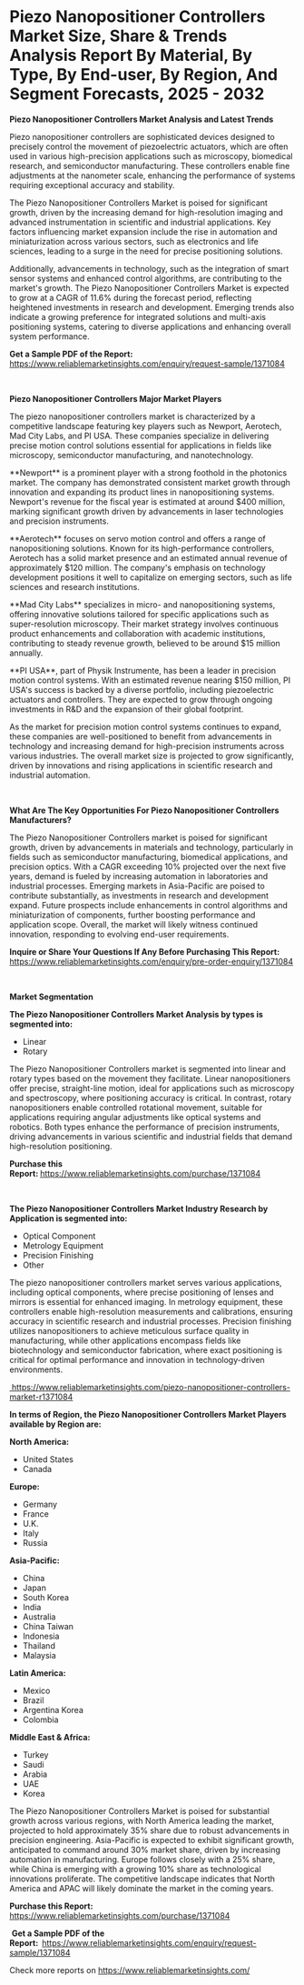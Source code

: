 <p><h1>Piezo Nanopositioner Controllers Market Size, Share & Trends Analysis Report By Material, By Type, By End-user, By Region, And Segment Forecasts, 2025 - 2032</h1></p><p><strong>Piezo Nanopositioner Controllers Market Analysis and Latest Trends</strong></p>
<p><p>Piezo nanopositioner controllers are sophisticated devices designed to precisely control the movement of piezoelectric actuators, which are often used in various high-precision applications such as microscopy, biomedical research, and semiconductor manufacturing. These controllers enable fine adjustments at the nanometer scale, enhancing the performance of systems requiring exceptional accuracy and stability.</p><p>The Piezo Nanopositioner Controllers Market is poised for significant growth, driven by the increasing demand for high-resolution imaging and advanced instrumentation in scientific and industrial applications. Key factors influencing market expansion include the rise in automation and miniaturization across various sectors, such as electronics and life sciences, leading to a surge in the need for precise positioning solutions. </p><p>Additionally, advancements in technology, such as the integration of smart sensor systems and enhanced control algorithms, are contributing to the market's growth. The Piezo Nanopositioner Controllers Market is expected to grow at a CAGR of 11.6% during the forecast period, reflecting heightened investments in research and development. Emerging trends also indicate a growing preference for integrated solutions and multi-axis positioning systems, catering to diverse applications and enhancing overall system performance.</p></p>
<p><strong>Get a Sample PDF of the Report:&nbsp;</strong> <a href="https://www.reliablemarketinsights.com/enquiry/request-sample/1371084?utm_campaign=2982&utm_medium=2&utm_source=Github&utm_content=ia&utm_term=22032025&utm_id=piezo-nanopositioner-controllers">https://www.reliablemarketinsights.com/enquiry/request-sample/1371084</a></p>
<p>&nbsp;</p>
<p><strong>Piezo Nanopositioner Controllers Major Market Players</strong></p>
<p><p>The piezo nanopositioner controllers market is characterized by a competitive landscape featuring key players such as Newport, Aerotech, Mad City Labs, and PI USA. These companies specialize in delivering precise motion control solutions essential for applications in fields like microscopy, semiconductor manufacturing, and nanotechnology.</p><p>**Newport** is a prominent player with a strong foothold in the photonics market. The company has demonstrated consistent market growth through innovation and expanding its product lines in nanopositioning systems. Newport's revenue for the fiscal year is estimated at around $400 million, marking significant growth driven by advancements in laser technologies and precision instruments.</p><p>**Aerotech** focuses on servo motion control and offers a range of nanopositioning solutions. Known for its high-performance controllers, Aerotech has a solid market presence and an estimated annual revenue of approximately $120 million. The company's emphasis on technology development positions it well to capitalize on emerging sectors, such as life sciences and research institutions.</p><p>**Mad City Labs** specializes in micro- and nanopositioning systems, offering innovative solutions tailored for specific applications such as super-resolution microscopy. Their market strategy involves continuous product enhancements and collaboration with academic institutions, contributing to steady revenue growth, believed to be around $15 million annually.</p><p>**PI USA**, part of Physik Instrumente, has been a leader in precision motion control systems. With an estimated revenue nearing $150 million, PI USA's success is backed by a diverse portfolio, including piezoelectric actuators and controllers. They are expected to grow through ongoing investments in R&D and the expansion of their global footprint.</p><p>As the market for precision motion control systems continues to expand, these companies are well-positioned to benefit from advancements in technology and increasing demand for high-precision instruments across various industries. The overall market size is projected to grow significantly, driven by innovations and rising applications in scientific research and industrial automation.</p></p>
<p>&nbsp;</p>
<p><strong>What Are The Key Opportunities For Piezo Nanopositioner Controllers Manufacturers?</strong></p>
<p><p>The Piezo Nanopositioner Controllers market is poised for significant growth, driven by advancements in materials and technology, particularly in fields such as semiconductor manufacturing, biomedical applications, and precision optics. With a CAGR exceeding 10% projected over the next five years, demand is fueled by increasing automation in laboratories and industrial processes. Emerging markets in Asia-Pacific are poised to contribute substantially, as investments in research and development expand. Future prospects include enhancements in control algorithms and miniaturization of components, further boosting performance and application scope. Overall, the market will likely witness continued innovation, responding to evolving end-user requirements.</p></p>
<p><strong>Inquire or Share Your Questions If Any Before Purchasing This Report:</strong> <a href="https://www.reliablemarketinsights.com/enquiry/pre-order-enquiry/1371084?utm_campaign=2982&utm_medium=2&utm_source=Github&utm_content=ia&utm_term=22032025&utm_id=piezo-nanopositioner-controllers">https://www.reliablemarketinsights.com/enquiry/pre-order-enquiry/1371084</a></p>
<p>&nbsp;</p>
<p><strong>Market Segmentation</strong></p>
<p><strong>The Piezo Nanopositioner Controllers Market Analysis by types is segmented into:</strong></p>
<p><ul><li>Linear</li><li>Rotary</li></ul></p>
<p><p>The Piezo Nanopositioner Controllers market is segmented into linear and rotary types based on the movement they facilitate. Linear nanopositioners offer precise, straight-line motion, ideal for applications such as microscopy and spectroscopy, where positioning accuracy is critical. In contrast, rotary nanopositioners enable controlled rotational movement, suitable for applications requiring angular adjustments like optical systems and robotics. Both types enhance the performance of precision instruments, driving advancements in various scientific and industrial fields that demand high-resolution positioning.</p></p>
<p><strong>Purchase this Report:&nbsp;</strong><a href="https://www.reliablemarketinsights.com/purchase/1371084?utm_campaign=2982&utm_medium=2&utm_source=Github&utm_content=ia&utm_term=22032025&utm_id=piezo-nanopositioner-controllers">https://www.reliablemarketinsights.com/purchase/1371084</a></p>
<p>&nbsp;</p>
<p><strong>The Piezo Nanopositioner Controllers Market Industry Research by Application is segmented into:</strong></p>
<p><ul><li>Optical Component</li><li>Metrology Equipment</li><li>Precision Finishing</li><li>Other</li></ul></p>
<p><p>The piezo nanopositioner controllers market serves various applications, including optical components, where precise positioning of lenses and mirrors is essential for enhanced imaging. In metrology equipment, these controllers enable high-resolution measurements and calibrations, ensuring accuracy in scientific research and industrial processes. Precision finishing utilizes nanopositioners to achieve meticulous surface quality in manufacturing, while other applications encompass fields like biotechnology and semiconductor fabrication, where exact positioning is critical for optimal performance and innovation in technology-driven environments.</p></p>
<p><a href="https://www.reliablemarketinsights.com/piezo-nanopositioner-controllers-market-r1371084?utm_campaign=2982&utm_medium=2&utm_source=Github&utm_content=ia&utm_term=22032025&utm_id=piezo-nanopositioner-controllers">&nbsp;https://www.reliablemarketinsights.com/piezo-nanopositioner-controllers-market-r1371084</a></p>
<p><strong>In terms of Region, the Piezo Nanopositioner Controllers Market Players available by Region are:</strong></p>
<p>
    <p> <strong> North America: </strong>
        <ul>
            <li>United States</li>
            <li>Canada</li>
        </ul>
        </p> 
    <p> <strong> Europe: </strong>
        <ul>
            <li>Germany</li>
            <li>France</li>
            <li>U.K.</li>
            <li>Italy</li>
            <li>Russia</li>
        </ul>
        </p> 
    <p> <strong> Asia-Pacific: </strong>
        <ul>
            <li>China</li>
            <li>Japan</li>
            <li>South Korea</li>
            <li>India</li>
            <li>Australia</li>
            <li>China Taiwan</li>
            <li>Indonesia</li>
            <li>Thailand</li>
            <li>Malaysia</li>
        </ul>
        </p> 
    <p> <strong> Latin America: </strong>
        <ul>
            <li>Mexico</li>
            <li>Brazil</li>
            <li>Argentina Korea</li>
            <li>Colombia</li>
        </ul>
        </p> 
    <p> <strong> Middle East & Africa: </strong>
        <ul>
            <li>Turkey</li>
            <li>Saudi</li>
            <li>Arabia</li>
            <li>UAE</li>
            <li>Korea</li>
        </ul>
    </p>
    </p>
<p><p>The Piezo Nanopositioner Controllers Market is poised for substantial growth across various regions, with North America leading the market, projected to hold approximately 35% share due to robust advancements in precision engineering. Asia-Pacific is expected to exhibit significant growth, anticipated to command around 30% market share, driven by increasing automation in manufacturing. Europe follows closely with a 25% share, while China is emerging with a growing 10% share as technological innovations proliferate. The competitive landscape indicates that North America and APAC will likely dominate the market in the coming years.</p></p>
<p><strong>Purchase this Report: </strong><a href="https://www.reliablemarketinsights.com/purchase/1371084?utm_campaign=2982&utm_medium=2&utm_source=Github&utm_content=ia&utm_term=22032025&utm_id=piezo-nanopositioner-controllers">https://www.reliablemarketinsights.com/purchase/1371084</a></p>
<p>&nbsp;<strong>Get a Sample PDF of the Report:&nbsp;&nbsp;</strong><a href="https://www.reliablemarketinsights.com/enquiry/request-sample/1371084?utm_campaign=2982&utm_medium=2&utm_source=Github&utm_content=ia&utm_term=22032025&utm_id=piezo-nanopositioner-controllers">https://www.reliablemarketinsights.com/enquiry/request-sample/1371084</a></p>
<p><strong></strong></p>
<p>Check more reports on <a href="https://www.reliablemarketinsights.com/?utm_campaign=2982&utm_medium=2&utm_source=Github&utm_content=ia&utm_term=22032025&utm_id=piezo-nanopositioner-controllers">https://www.reliablemarketinsights.com/</a></p>
